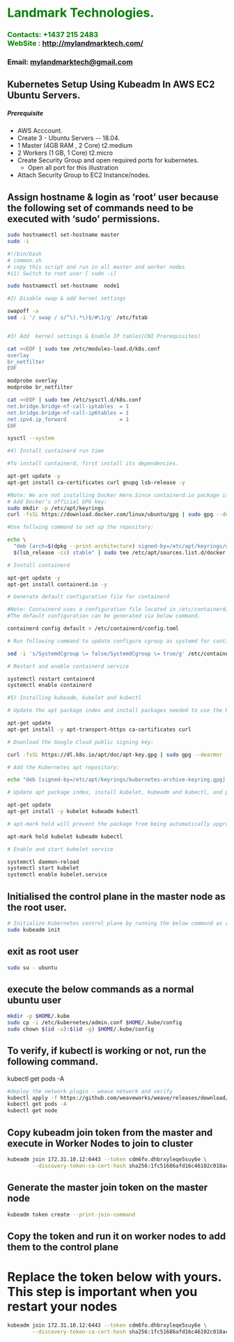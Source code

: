 #  **<span style="color:green">Landmark Technologies.</span>**
### **<span style="color:green">Contacts: +1437 215 2483<br> WebSite : <http://mylandmarktech.com/></span>**
### **Email: mylandmarktech@gmail.com**


## Kubernetes Setup Using Kubeadm In AWS EC2 Ubuntu Servers.
##### Prerequisite
+ AWS Acccount.
+ Create 3 - Ubuntu Servers -- 18.04.
+ 1 Master (4GB RAM , 2 Core)  t2.medium
+ 2 Workers  (1 GB, 1 Core)     t2.micro
+ Create Security Group and open required ports for kubernetes.
   + Open all port for this illustration
+ Attach Security Group to EC2 Instance/nodes.

## Assign hostname &  login as ‘root’ user because the following set of commands need to be executed with ‘sudo’ permissions.
```sh
sudo hostnamectl set-hostname master
sudo -i
```

``` sh
#!/bin/bash
# common.sh
# copy this script and run in all master and worker nodes
#i1) Switch to root user [ sudo -i]

sudo hostnamectl set-hostname  node1

#2) Disable swap & add kernel settings

swapoff -a
sed -i '/ swap / s/^\(.*\)$/#\1/g' /etc/fstab


#3) Add  kernel settings & Enable IP tables(CNI Prerequisites)

cat <<EOF | sudo tee /etc/modules-load.d/k8s.conf
overlay
br_netfilter
EOF

modprobe overlay
modprobe br_netfilter

cat <<EOF | sudo tee /etc/sysctl.d/k8s.conf
net.bridge.bridge-nf-call-iptables  = 1
net.bridge.bridge-nf-call-ip6tables = 1
net.ipv4.ip_forward                 = 1
EOF

sysctl --system

#4) Install containerd run time

#To install containerd, first install its dependencies.

apt-get update -y
apt-get install ca-certificates curl gnupg lsb-release -y

#Note: We are not installing Docker Here.Since containerd.io package is part of docker apt repositories hence we added docker repository & it's key to download and install containerd.
# Add Docker’s official GPG key:
sudo mkdir -p /etc/apt/keyrings
curl -fsSL https://download.docker.com/linux/ubuntu/gpg | sudo gpg --dearmor -o /etc/apt/keyrings/docker.gpg

#Use follwing command to set up the repository:

echo \
  "deb [arch=$(dpkg --print-architecture) signed-by=/etc/apt/keyrings/docker.gpg] https://download.docker.com/linux/ubuntu \
  $(lsb_release -cs) stable" | sudo tee /etc/apt/sources.list.d/docker.list > /dev/null

# Install containerd

apt-get update -y
apt-get install containerd.io -y

# Generate default configuration file for containerd

#Note: Containerd uses a configuration file located in /etc/containerd/config.toml for specifying daemon level options.
#The default configuration can be generated via below command.

containerd config default > /etc/containerd/config.toml

# Run following command to update configure cgroup as systemd for contianerd.

sed -i 's/SystemdCgroup \= false/SystemdCgroup \= true/g' /etc/containerd/config.toml

# Restart and enable containerd service

systemctl restart containerd
systemctl enable containerd

#5) Installing kubeadm, kubelet and kubectl

# Update the apt package index and install packages needed to use the Kubernetes apt repository:

apt-get update
apt-get install -y apt-transport-https ca-certificates curl

# Download the Google Cloud public signing key:

curl -fsSL https://dl.k8s.io/apt/doc/apt-key.gpg | sudo gpg --dearmor -o /etc/apt/keyrings/kubernetes-archive-keyring.gpg

# Add the Kubernetes apt repository:

echo "deb [signed-by=/etc/apt/keyrings/kubernetes-archive-keyring.gpg] https://apt.kubernetes.io/ kubernetes-xenial main" | sudo tee /etc/apt/sources.list.d/kubernetes.list

# Update apt package index, install kubelet, kubeadm and kubectl, and pin their version:

apt-get update
apt-get install -y kubelet kubeadm kubectl

# apt-mark hold will prevent the package from being automatically upgraded or removed.

apt-mark hold kubelet kubeadm kubectl

# Enable and start kubelet service

systemctl daemon-reload
systemctl start kubelet
systemctl enable kubelet.service
```
## Initialised the control plane in the master node as the root user.
``` sh
# Initialize Kubernetes control plane by running the below commond as root user.
sudo kubeadm init
```

## exit as root user 
```sh
sudo su - ubuntu
```

## execute the below commands as a normal ubuntu user
```sh 
mkdir -p $HOME/.kube
sudo cp -i /etc/kubernetes/admin.conf $HOME/.kube/config
sudo chown $(id -u):$(id -g) $HOME/.kube/config
```
## To verify, if kubectl is working or not, run the following command.
kubectl get pods -A
```sh
#deploy the network plugin - weave network and verify
kubectl apply -f https://github.com/weaveworks/weave/releases/download/v2.8.1/weave-daemonset-k8s.yaml
kubectl get pods -A
kubectl get node
```
## Copy kubeadm join token from the master and execute in Worker Nodes to join to cluster
```sh
kubeadm join 172.31.10.12:6443 --token cdm6fo.dhbrxyleqe5suy6e \
        --discovery-token-ca-cert-hash sha256:1fc51686afd16c46102c018acb71ef9537c1226e331840e7d401630b96298e7d
```

##  Generate the master join token on the master node
```sh
kubeadm token create --print-join-command
``` 
##  Copy the token and run it on worker nodes to add them to the control plane
# Replace the token below with yours. This step is important when you restart your nodes
```sh
kubeadm join 172.31.10.12:6443 --token cdm6fo.dhbrxyleqe5suy6e \
        --discovery-token-ca-cert-hash sha256:1fc51686afd16c46102c018acb71ef9537c1226e331840e7d401630b96298e7d
```


